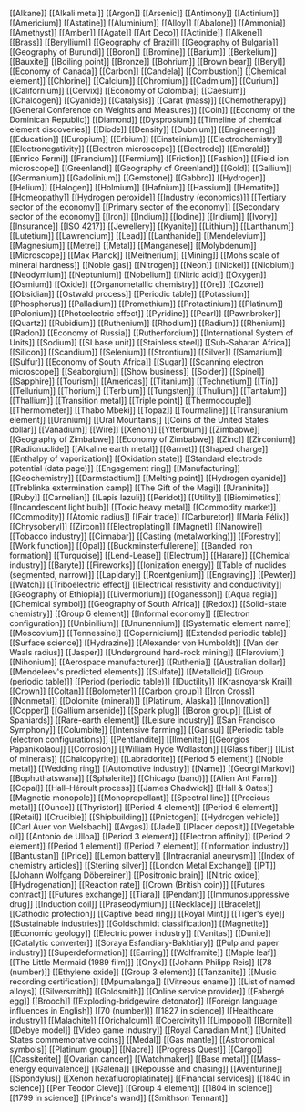 [[Alkane]]
[[Alkali metal]]
[[Argon]]
[[Arsenic]]
[[Antimony]]
[[Actinium]]
[[Americium]]
[[Astatine]]
[[Aluminium]]
[[Alloy]]
[[Abalone]]
[[Ammonia]]
[[Amethyst]]
[[Amber]]
[[Agate]]
[[Art Deco]]
[[Actinide]]
[[Alkene]]
[[Brass]]
[[Beryllium]]
[[Geography of Brazil]]
[[Geography of Bulgaria]]
[[Geography of Burundi]]
[[Boron]]
[[Bromine]]
[[Barium]]
[[Berkelium]]
[[Bauxite]]
[[Boiling point]]
[[Bronze]]
[[Bohrium]]
[[Brown bear]]
[[Beryl]]
[[Economy of Canada]]
[[Carbon]]
[[Candela]]
[[Combustion]]
[[Chemical element]]
[[Chlorine]]
[[Calcium]]
[[Chromium]]
[[Cadmium]]
[[Curium]]
[[Californium]]
[[Cervix]]
[[Economy of Colombia]]
[[Caesium]]
[[Chalcogen]]
[[Cyanide]]
[[Catalysis]]
[[Carat (mass)]]
[[Chemotherapy]]
[[General Conference on Weights and Measures]]
[[Coin]]
[[Economy of the Dominican Republic]]
[[Diamond]]
[[Dysprosium]]
[[Timeline of chemical element discoveries]]
[[Diode]]
[[Density]]
[[Dubnium]]
[[Engineering]]
[[Education]]
[[Europium]]
[[Erbium]]
[[Einsteinium]]
[[Electrochemistry]]
[[Electronegativity]]
[[Electron microscope]]
[[Electrode]]
[[Emerald]]
[[Enrico Fermi]]
[[Francium]]
[[Fermium]]
[[Friction]]
[[Fashion]]
[[Field ion microscope]]
[[Greenland]]
[[Geography of Greenland]]
[[Gold]]
[[Gallium]]
[[Germanium]]
[[Gadolinium]]
[[Gemstone]]
[[Gabbro]]
[[Hydrogen]]
[[Helium]]
[[Halogen]]
[[Holmium]]
[[Hafnium]]
[[Hassium]]
[[Hematite]]
[[Homeopathy]]
[[Hydrogen peroxide]]
[[Industry (economics)]]
[[Tertiary sector of the economy]]
[[Primary sector of the economy]]
[[Secondary sector of the economy]]
[[Iron]]
[[Indium]]
[[Iodine]]
[[Iridium]]
[[Ivory]]
[[Insurance]]
[[ISO 4217]]
[[Jewellery]]
[[Kyanite]]
[[Lithium]]
[[Lanthanum]]
[[Lutetium]]
[[Lawrencium]]
[[Lead]]
[[Lanthanide]]
[[Mendelevium]]
[[Magnesium]]
[[Metre]]
[[Metal]]
[[Manganese]]
[[Molybdenum]]
[[Microscope]]
[[Max Planck]]
[[Meitnerium]]
[[Mining]]
[[Mohs scale of mineral hardness]]
[[Noble gas]]
[[Nitrogen]]
[[Neon]]
[[Nickel]]
[[Niobium]]
[[Neodymium]]
[[Neptunium]]
[[Nobelium]]
[[Nitric acid]]
[[Oxygen]]
[[Osmium]]
[[Oxide]]
[[Organometallic chemistry]]
[[Ore]]
[[Ozone]]
[[Obsidian]]
[[Ostwald process]]
[[Periodic table]]
[[Potassium]]
[[Phosphorus]]
[[Palladium]]
[[Promethium]]
[[Protactinium]]
[[Platinum]]
[[Polonium]]
[[Photoelectric effect]]
[[Pyridine]]
[[Pearl]]
[[Pawnbroker]]
[[Quartz]]
[[Rubidium]]
[[Ruthenium]]
[[Rhodium]]
[[Radium]]
[[Rhenium]]
[[Radon]]
[[Economy of Russia]]
[[Rutherfordium]]
[[International System of Units]]
[[Sodium]]
[[SI base unit]]
[[Stainless steel]]
[[Sub-Saharan Africa]]
[[Silicon]]
[[Scandium]]
[[Selenium]]
[[Strontium]]
[[Silver]]
[[Samarium]]
[[Sulfur]]
[[Economy of South Africa]]
[[Sugar]]
[[Scanning electron microscope]]
[[Seaborgium]]
[[Show business]]
[[Solder]]
[[Spinel]]
[[Sapphire]]
[[Tourism]]
[[Americas]]
[[Titanium]]
[[Technetium]]
[[Tin]]
[[Tellurium]]
[[Thorium]]
[[Terbium]]
[[Tungsten]]
[[Thulium]]
[[Tantalum]]
[[Thallium]]
[[Transition metal]]
[[Triple point]]
[[Thermocouple]]
[[Thermometer]]
[[Thabo Mbeki]]
[[Topaz]]
[[Tourmaline]]
[[Transuranium element]]
[[Uranium]]
[[Ural Mountains]]
[[Coins of the United States dollar]]
[[Vanadium]]
[[Wire]]
[[Xenon]]
[[Ytterbium]]
[[Zimbabwe]]
[[Geography of Zimbabwe]]
[[Economy of Zimbabwe]]
[[Zinc]]
[[Zirconium]]
[[Radionuclide]]
[[Alkaline earth metal]]
[[Garnet]]
[[Shaped charge]]
[[Enthalpy of vaporization]]
[[Oxidation state]]
[[Standard electrode potential (data page)]]
[[Engagement ring]]
[[Manufacturing]]
[[Geochemistry]]
[[Darmstadtium]]
[[Melting point]]
[[Hydrogen cyanide]]
[[Treblinka extermination camp]]
[[The Gift of the Magi]]
[[Uraninite]]
[[Ruby]]
[[Carnelian]]
[[Lapis lazuli]]
[[Peridot]]
[[Utility]]
[[Biomimetics]]
[[Incandescent light bulb]]
[[Toxic heavy metal]]
[[Commodity market]]
[[Commodity]]
[[Atomic radius]]
[[Fair trade]]
[[Carburetor]]
[[María Félix]]
[[Chrysoberyl]]
[[Zircon]]
[[Electroplating]]
[[Magnet]]
[[Nanowire]]
[[Tobacco industry]]
[[Cinnabar]]
[[Casting (metalworking)]]
[[Forestry]]
[[Work function]]
[[Opal]]
[[Buckminsterfullerene]]
[[Banded iron formation]]
[[Turquoise]]
[[Lend-Lease]]
[[Electrum]]
[[Harare]]
[[Chemical industry]]
[[Baryte]]
[[Fireworks]]
[[Ionization energy]]
[[Table of nuclides (segmented, narrow)]]
[[Lapidary]]
[[Roentgenium]]
[[Engraving]]
[[Pewter]]
[[Watch]]
[[Triboelectric effect]]
[[Electrical resistivity and conductivity]]
[[Geography of Ethiopia]]
[[Livermorium]]
[[Oganesson]]
[[Aqua regia]]
[[Chemical symbol]]
[[Geography of South Africa]]
[[Redox]]
[[Solid-state chemistry]]
[[Group 6 element]]
[[Informal economy]]
[[Electron configuration]]
[[Unbinilium]]
[[Ununennium]]
[[Systematic element name]]
[[Moscovium]]
[[Tennessine]]
[[Copernicium]]
[[Extended periodic table]]
[[Surface science]]
[[Hydrazine]]
[[Alexander von Humboldt]]
[[Van der Waals radius]]
[[Jasper]]
[[Underground hard-rock mining]]
[[Flerovium]]
[[Nihonium]]
[[Aerospace manufacturer]]
[[Ruthenia]]
[[Australian dollar]]
[[Mendeleev's predicted elements]]
[[Sulfate]]
[[Metalloid]]
[[Group (periodic table)]]
[[Period (periodic table)]]
[[Ductility]]
[[Krasnoyarsk Krai]]
[[Crown]]
[[Coltan]]
[[Bolometer]]
[[Carbon group]]
[[Iron Cross]]
[[Nonmetal]]
[[Dolomite (mineral)]]
[[Platinum, Alaska]]
[[Innovation]]
[[Copper]]
[[Gallium arsenide]]
[[Spark plug]]
[[Boron group]]
[[List of Spaniards]]
[[Rare-earth element]]
[[Leisure industry]]
[[San Francisco Symphony]]
[[Columbite]]
[[Intensive farming]]
[[Gansu]]
[[Periodic table (electron configurations)]]
[[Pentlandite]]
[[Ilmenite]]
[[Georgios Papanikolaou]]
[[Corrosion]]
[[William Hyde Wollaston]]
[[Glass fiber]]
[[List of minerals]]
[[Chalcopyrite]]
[[Labradorite]]
[[Period 5 element]]
[[Noble metal]]
[[Wedding ring]]
[[Automotive industry]]
[[Name]]
[[Georgi Markov]]
[[Bophuthatswana]]
[[Sphalerite]]
[[Chicago (band)]]
[[Alien Ant Farm]]
[[Copal]]
[[Hall–Héroult process]]
[[James Chadwick]]
[[Hall & Oates]]
[[Magnetic monopole]]
[[Monopropellant]]
[[Spectral line]]
[[Precious metal]]
[[Ounce]]
[[Thyristor]]
[[Period 4 element]]
[[Period 6 element]]
[[Retail]]
[[Crucible]]
[[Shipbuilding]]
[[Pnictogen]]
[[Hydrogen vehicle]]
[[Carl Auer von Welsbach]]
[[Avgas]]
[[Jade]]
[[Placer deposit]]
[[Vegetable oil]]
[[Antonio de Ulloa]]
[[Period 3 element]]
[[Electron affinity]]
[[Period 2 element]]
[[Period 1 element]]
[[Period 7 element]]
[[Information industry]]
[[Bantustan]]
[[Price]]
[[Lemon battery]]
[[Intracranial aneurysm]]
[[Index of chemistry articles]]
[[Sterling silver]]
[[London Metal Exchange]]
[[PT]]
[[Johann Wolfgang Döbereiner]]
[[Positronic brain]]
[[Nitric oxide]]
[[Hydrogenation]]
[[Reaction rate]]
[[Crown (British coin)]]
[[Futures contract]]
[[Futures exchange]]
[[Tiara]]
[[Pendant]]
[[Immunosuppressive drug]]
[[Induction coil]]
[[Praseodymium]]
[[Necklace]]
[[Bracelet]]
[[Cathodic protection]]
[[Captive bead ring]]
[[Royal Mint]]
[[Tiger's eye]]
[[Sustainable industries]]
[[Goldschmidt classification]]
[[Magnetite]]
[[Economic geology]]
[[Electric power industry]]
[[Vanitas]]
[[Dunite]]
[[Catalytic converter]]
[[Soraya Esfandiary-Bakhtiary]]
[[Pulp and paper industry]]
[[Superdeformation]]
[[Earring]]
[[Wolframite]]
[[Maple leaf]]
[[The Little Mermaid (1989 film)]]
[[Onyx]]
[[Johann Philipp Reis]]
[[78 (number)]]
[[Ethylene oxide]]
[[Group 3 element]]
[[Tanzanite]]
[[Music recording certification]]
[[Mpumalanga]]
[[Vitreous enamel]]
[[List of named alloys]]
[[Silversmith]]
[[Goldsmith]]
[[Online service provider]]
[[Fabergé egg]]
[[Brooch]]
[[Exploding-bridgewire detonator]]
[[Foreign language influences in English]]
[[70 (number)]]
[[1827 in science]]
[[Healthcare industry]]
[[Malachite]]
[[Orichalcum]]
[[Coercivity]]
[[Limpopo]]
[[Bornite]]
[[Debye model]]
[[Video game industry]]
[[Royal Canadian Mint]]
[[United States commemorative coins]]
[[Medal]]
[[Gas mantle]]
[[Astronomical symbols]]
[[Platinum group]]
[[Nacre]]
[[Progress Quest]]
[[Cargo]]
[[Cassiterite]]
[[Ovarian cancer]]
[[Watchmaker]]
[[Base metal]]
[[Mass–energy equivalence]]
[[Galena]]
[[Repoussé and chasing]]
[[Aventurine]]
[[Spondylus]]
[[Xenon hexafluoroplatinate]]
[[Financial services]]
[[1840 in science]]
[[Per Teodor Cleve]]
[[Group 4 element]]
[[1804 in science]]
[[1799 in science]]
[[Prince's wand]]
[[Smithson Tennant]]
